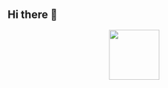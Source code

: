 ## Hi there 👋
<div id="header" align="center">
  <img src="https://i.giphy.com/media/v1.Y2lkPTc5MGI3NjExbDd2YzRneGNvazhwbTBhNHk2ZzljZTlhZ29vdG4zcmJydjN2YWJmbiZlcD12MV9pbnRlcm5hbF9naWZfYnlfaWQmY3Q9cw/lP8xu5t2DLGG045H8F/giphy.gif" width="100"/>
</div>

<!--
**alka485/alka485** is a ✨ _special_ ✨ repository because its `README.md` (this file) appears on your GitHub profile.

Here are some ideas to get you started:

- 🔭 I’m currently working on ...
- 🌱 I’m currently learning ...
- 👯 I’m looking to collaborate on ...
- 🤔 I’m looking for help with ...
- 💬 Ask me about ...
- 📫 How to reach me: ...
- 😄 Pronouns: ...
- ⚡ Fun fact: ...
-->
